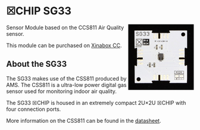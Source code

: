 # ☒CHIP SG33 
<img src="extras/SG33 V0.5.0.JPG" width="35%" height="auto" align="right">
Sensor Module based on the CCS811 Air Quality sensor.

This module can be purchased on [Xinabox CC](https://xinabox.cc/products/SG33/).

## About the SG33
The SG33 makes use of the CSS811 produced by AMS. The CSS811 is a ultra-low power digital gas sensor used for monitoring indoor air quality.

The SG33 ☒CHIP is housed in an extremely compact 2U×2U ☒CHIP with four connection ports.

More information on the CSS811 can be found in the [datasheet](http://ams.com/eng/content/download/951091/2269479/471718).
